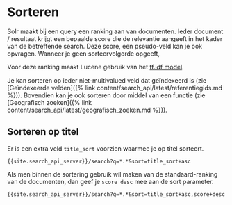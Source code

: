 ---
---

# Sorteren

Solr maakt bij een query een ranking aan van documenten. Ieder document / resultaat krijgt een bepaalde score die de relevantie aangeeft in het kader van de betreffende search. Deze score, een pseudo-veld kan je ook opvragen. Wanneer je geen sorteervolgorde opgeeft,

Voor deze ranking maakt Lucene gebruik van het [tf.idf model](http://en.wikipedia.org/wiki/Tf–idf).

Je kan sorteren op ieder niet-multivalued veld dat geïndexeerd is (zie [Geïndexeerde velden]({% link content/search_api/latest/referentiegids.md %})). Bovendien kan je ook sorteren door middel van een functie (zie [Geografisch zoeken]({% link content/search_api/latest/geografisch_zoeken.md %})).

## Sorteren op titel

Er is een extra veld ```title_sort``` voorzien waarmee je op titel sorteert.

```
{{site.search_api_server}}/search?q=*.*&sort=title_sort+asc
```

Als men binnen de sortering gebruik wil maken van de standaard-ranking van de documenten, dan geef je ```score desc``` mee aan de sort parameter.

```
{{site.search_api_server}}/search?q=*.*&sort=title_sort+asc,score+desc
```
